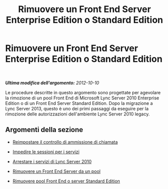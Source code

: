 ﻿---
title: Rimuovere un Front End Server Enterprise Edition o Standard Edition
TOCTitle: Rimuovere un Front End Server Enterprise Edition o Standard Edition
ms:assetid: 8cabb187-cff7-44e7-a126-9b25861ef2c8
ms:mtpsurl: https://technet.microsoft.com/it-it/library/JJ688123(v=OCS.15)
ms:contentKeyID: 49887647
ms.date: 08/24/2015
mtps_version: v=OCS.15
ms.translationtype: HT
---

# Rimuovere un Front End Server Enterprise Edition o Standard Edition

 

_**Ultima modifica dell'argomento:** 2012-10-10_

Le procedure descritte in questo argomento sono progettate per agevolare la rimozione di un pool Front End di Microsoft Lync Server 2010 Enterprise Edition o di un Front End Server Standard Edition. Dopo la migrazione a Lync Server 2013, questo è uno dei primi passaggi da eseguire per la rimozione delle autorizzazioni dell'ambiente Lync Server 2010 legacy.

## Argomenti della sezione

  - [Reimpostare il controllo di ammissione di chiamata](reset-call-admission-control.md)

  - [Impedire le sessioni per i servizi](prevent-sessions-for-services.md)

  - [Arrestare i servizi di Lync Server 2010](stop-lync-server-2010-services.md)

  - [Rimuovere un Front End Server da un pool](remove-a-front-end-server-from-a-pool.md)

  - [Rimuovere pool Front End o server Standard Edition](remove-front-end-pool-or-standard-edition-server.md)

